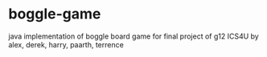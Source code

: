 # boggle-game
java implementation of boggle board game for final project of g12 ICS4U
by alex, derek, harry, paarth, terrence
